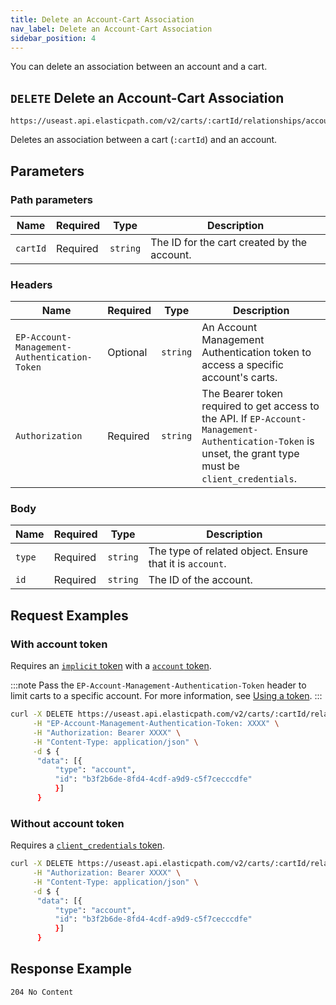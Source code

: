 ```yaml
---
title: Delete an Account-Cart Association
nav_label: Delete an Account-Cart Association
sidebar_position: 4
---
```


You can delete an association between an account and a cart.

## `DELETE` Delete an Account-Cart Association

```http
https://useast.api.elasticpath.com/v2/carts/:cartId/relationships/accounts
```

Deletes an association between a cart (`:cartId`) and an account.

## Parameters

### Path parameters

| Name | Required | Type | Description |
| --- | --- | --- | --- |
| `cartId` | Required | `string` | The ID for the cart created by the account. |

### Headers

| Name | Required | Type | Description                                                                                                                                                |
| --- |----------| --- |------------------------------------------------------------------------------------------------------------------------------------------------------------|
| `EP-Account-Management-Authentication-Token` | Optional       | `string` | An Account Management Authentication token to access a specific account's carts.                                                                           |
| `Authorization` | Required | `string` | The Bearer token required to get access to the API. If `EP-Account-Management-Authentication-Token` is unset, the grant type must be `client_credentials`. |

### Body

| Name | Required | Type | Description |
| --- | --- | --- | --- |
| `type`| Required | `string` | The type of related object. Ensure that it is `account`. |
| `id` | Required | `string` | The ID of the account.|

## Request Examples

### With account token

Requires an [`implicit` token](/guides/Getting%20Started/authentication/Tokens/implicit-token) with a [`account` token](/guides/Getting%20Started/authentication/Tokens/account-management-authentication-token).

:::note
Pass the `EP-Account-Management-Authentication-Token` header to limit carts to a specific account. For more information, see [Using a token](/docs/commerce-cloud/accounts/account-management-authentication/account-management-authentication-api/username-password-authentication).
:::

```bash
curl -X DELETE https://useast.api.elasticpath.com/v2/carts/:cartId/relationships/accounts \
     -H "EP-Account-Management-Authentication-Token: XXXX" \
     -H "Authorization: Bearer XXXX" \
     -H "Content-Type: application/json" \
     -d $ {
      "data": [{
          "type": "account",
          "id": "b3f2b6de-8fd4-4cdf-a9d9-c5f7cecccdfe"
          }]
      }
```

### Without account token

Requires a [`client_credentials` token](/guides/Getting%20Started/authentication/Tokens/client-credential-token).

```bash
curl -X DELETE https://useast.api.elasticpath.com/v2/carts/:cartId/relationships/accounts \
     -H "Authorization: Bearer XXXX" \
     -H "Content-Type: application/json" \
     -d $ {
      "data": [{
          "type": "account",
          "id": "b3f2b6de-8fd4-4cdf-a9d9-c5f7cecccdfe"
          }]
      }
```

## Response Example

`204 No Content`


```json

```
